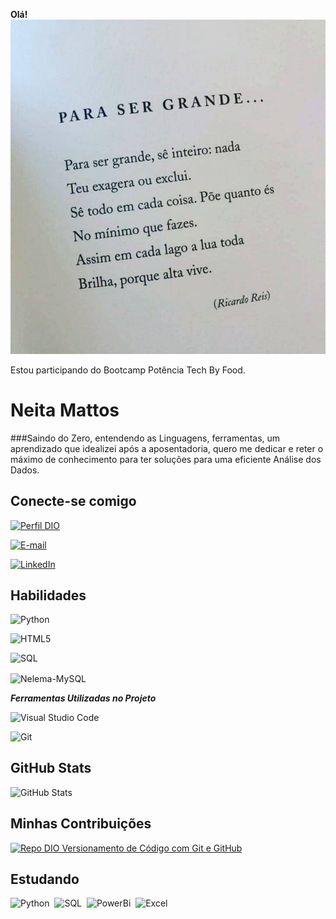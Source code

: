 **Olá!**![Alt text](image.png)

Estou participando do Bootcamp Potência Tech By Food.
# Neita Mattos

###Saindo do Zero, entendendo as Linguagens, ferramentas, um aprendizado que idealizei após a aposentadoria, quero me dedicar e reter o máximo de conhecimento para ter  soluções para uma eficiente Análise dos Dados.
## Conecte-se comigo

[![Perfil DIO](https://img.shields.io/badge/-Meu%20Perfil%20na%20DIO-30A3DC?style=for-the-badge)](https://web.dio.me/users/NeitaMattos/)

[![E-mail](https://img.shields.io/badge/-Email-000?style=for-the-badge&logo=microsoft-outlook&logoColor=E94D5F)](mailto:nemattos717@gmail.com)


[![LinkedIn](https://img.shields.io/badge/LinkedIn-000?style=for-the-badge&logo=linkedin&logoColor=0E76A8)](https://www.linkedin.com/in/neitalealmattos/)
## Habilidades
![Python](https://img.shields.io/badge/python-3670A0?style=for-the-badge&logo=python&logoColor=ffdd54)

![HTML5](https://img.shields.io/badge/html5-%23E34F26.svg?style=for-the-badge&logo=html5&logoColor=white)

![SQL](https://img.shields.io/badge/SQL-orange)

<img align="center" alt="Nelema-MySQL" height="60" width="60" src="https://cdn.jsdelivr.net/gh/devicons/devicon/icons/mysql/mysql-original-wordmark.svg">

***Ferramentas Utilizadas no Projeto***

![Visual Studio Code](https://img.shields.io/badge/-Visual%20Studio%20Code-0D1117?style=for-the-badge&logo=visual-studio-code&logoColor=007ACC&labelColor=0D1117)&nbsp;

![Git](https://img.shields.io/badge/-Git-0D1117?style=for-the-badge&logo=git&labelColor=0D1117)&nbsp;


## GitHub Stats
![GitHub Stats](https://github-readme-stats.vercel.app/api?username=Nelema&theme=transparent&bg_color=000&border_color=30A3DC&show_icons=true&icon_color=30A3DC&title_color=E94D5F&text_color=FFF)


## Minhas Contribuições

[![Repo DIO Versionamento de Código com Git e GitHub](https://github-readme-stats.vercel.app/api/pin/?username=Nelema&repo=dio-lab-open-source&bg_color=000&border_color=30A3DC&show_icons=true&icon_color=30A3DC&title_color=E94D5F&text_color=FFF)](https://github.com/Nelema/dio-lab-open-source)


## Estudando

![Python](https://img.shields.io/badge/-Python-0D1117?style=for-the-badge&logo=python&labelColor=0D1117)&nbsp;
![SQL](https://img.shields.io/badge/-SQL-0D1117?style=for-the-badge&logo=mysql&labelColor=0D1117&textColor=0D1117)&nbsp;
![PowerBi](https://img.shields.io/badge/-PowerBi-0D1117?style=for-the-badge&logo=powerbi&labelColor=0D1117&textColor=0D1117)&nbsp;
![Excel](https://img.shields.io/badge/-Excel-0D1117?style=for-the-badge&logo=microsoftexcel&labelColor=0D1117&textColor=0D1117)&nbsp;
